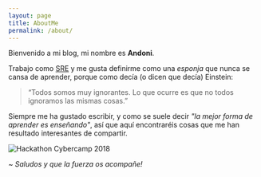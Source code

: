 ```yaml
---
layout: page
title: AboutMe
permalink: /about/
---
```



Bienvenido a mi blog, mi nombre es **Andoni**.

Trabajo como [SRE](https://landing.google.com/sre/) y me gusta definirme como una *esponja* que nunca se cansa de aprender, porque como decía (o dicen que decía) Einstein:
> “Todos somos muy ignorantes. Lo que ocurre es que no todos ignoramos
las mismas cosas.”

Siempre me ha gustado escribir, y como se suele decir *"la mejor forma de aprender es enseñando"*, así que aquí encontraréis cosas que me han resultado interesantes de compartir.

<img src="{{ site.baseurl }}/assets/cybercamp.jpg" title="Hackathon Cybercamp 2018" class="profile">

*~ Saludos y que la fuerza os acompañe!* <i class="fa fa-ra"></i>